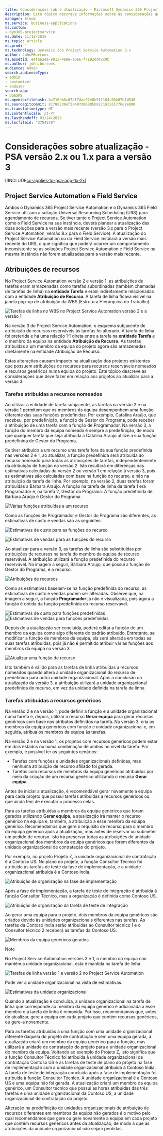 ```yaml
---
title: Considerações sobre atualização – Microsoft Dynamics 365 Project Service Automation versão 2.x ou 1.x para a versão 3
description: Este tópico descreve informações sobre as considerações que deve fazer ao atualizar da versão 2.x ou 1.x para a versão 3 do Project Service Automation.
manager: kfend
ms.service: business-applications
ms.custom:
- dyn365-projectservice
ms.date: 11/13/2018
ms.topic: article
ms.prod: ''
ms.technology: Dynamics 365 Project Service Automation 3.x
author: JohnPBurrows
ms.assetid: e4fae2ea-9013-488e-a666-f7192dd42c0b
ms.author: john.burrows
audience: Admin
search.audienceType:
- admin
- customizer
- enduser
search.app:
- D365PS
ms.openlocfilehash: ba710eb8c07df7dac97e8b911184c00b87b14548
ms.sourcegitcommit: 8c786230ef2a497280885b827162561776e2eb00
ms.translationtype: HT
ms.contentlocale: pt-PT
ms.lasthandoff: 03/24/2020
ms.locfileid: "3754570"
---
```

# <a name="upgrade-considerations---psa-version-2x-or-1x-to-version-3"></a>Considerações sobre atualização - PSA versão 2.x ou 1.x para a versão 3
[!INCLUDE[cc-applies-to-psa-app-1x-2x](../includes/cc-applies-to-psa-app-1x-2x.md)]

## <a name="project-service-automation-and-field-service"></a>Project Service Automation e Field Service
Ambos o Dynamics 365 Project Service Automation e o Dynamics 365 Field Service utilizam a solução Universal Resourcing Scheduling (URS) para agendamento de recursos. Se tiver tanto o Project Service Automation como o Field Service na sua instância, deverá planear a atualização das duas soluções para a versão mais recente (versão 3.x para o Project Service Automation, versão 8.x para o Field Service). A atualização do Project Service Automation ou do Field Service instalará a versão mais recente do URS, o que significa que poderá ocorrer um comportamento inconsistente se as soluções Project Service Automation e Field Service na mesma instância não forem atualizadas para a versão mais recente.

## <a name="resource-assignments"></a>Atribuições de recursos
No Project Service Automation versão 2 e versão 1, as atribuições de tarefas eram armazenadas como tarefas subordinadas (também chamadas de tarefas de linha) na **entidade Tarefa** e eram indiretamente relacionadas com a entidade **Atribuição de Recurso**. A tarefa de linha ficava visível na janela pop-up de atribuição da WBS (Estrutura Hierárquica do Trabalho).

![Tarefas de linha no WBS no Project Service Automation versão 2 e a versão 1](media/upgrade-line-task-01.png)

Na versão 3 do Project Service Automation, o esquema subjacente de atribuição de recursos reserváveis às tarefas foi alterado. A tarefa de linha foi preterida e há uma relação 1:1 direta entre a tarefa na **entidade Tarefa** e o membro da equipa na entidade **Atribuição de Recurso**. As tarefas atribuídas a um membro da equipa do projeto agora são armazenadas diretamente na entidade Atribuição de Recurso.  

Estas alterações causam impacto na atualização dos projetos existentes que possuem atribuições de recursos para recursos reserváveis nomeados e recursos genéricos numa equipa do projeto. Este tópico descreve as considerações que deve fazer em relação aos projetos ao atualizar para a versão 3. 

### <a name="tasks-assigned-to-named-resources"></a>Tarefas atribuídas a recursos nomeados
Ao utilizar a entidade de tarefa subjacente, as tarefas na versão 2 e na versão 1 permitem que os membros da equipa desempenhem uma função diferente das suas funções predefinidas. Por exemplo, Catalina Araújo, que recebeu, por predefinição, a função de Gestor do Programa, pode receber a atribuição de uma tarefa com a função de Programador. Na versão 3, a função do membro da equipa nomeado é sempre a predefinição, de modo que qualquer tarefa que seja atribuída a Catalina Araújo utilize a sua função predefinida de Gestor do Programa.

Se tiver atribuído a um recurso uma tarefa fora da sua função predefinida nas versões 2 e 1, ao atualizar, a função predefinida será atribuída ao recurso nomeado para todas as atribuições de tarefas, independentemente da atribuição de função na versão 2. Isto resultará em diferenças nas estimativas calculadas da versão 2 ou versão 1 em relação à versão 3, pois as estimativas são calculadas com base na função do recurso, e não na atribuição da tarefa de linha. Por exemplo, na versão 2, duas tarefas foram atribuídas a Bárbara Araújo. A função na tarefa de linha da tarefa 1 era Programador e, na tarefa 2, Gestor do Programa. A função predefinida de Bárbara Araújo é Gestor do Programa.

![Várias funções atribuídas a um recurso](media/upgrade-multiple-roles-02.png)

Como as funções de Programador e Gestor do Programa são diferentes, as estimativas de custo e vendas são as seguintes:

![Estimativas de custo para as funções do recurso](media/upggrade-cost-estimates-03.png)

![Estimativas de vendas para as funções do recurso](media/upgrade-sales-estimates-04.png)

Ao atualizar para a versão 3, as tarefas de linha são substituídas por atribuições de recursos na tarefa do membro da equipa de recurso reservável. A atribuição utilizará a função predefinida do recurso reservável. Na imagem a seguir, Bárbara Araújo, que possui a função de Gestor do Programa, é o recurso.

![Atribuições de recursos](media/resource-assignment-v2-05.png)

Como as estimativas baseiam-se na função predefinida do recurso, as estimativas de custo e vendas podem ser alteradas. Observe que, na imagem a seguir, a função **Programador** já não é visualizada, pois agora a função é obtida da função predefinida do recurso reservável.

![Estimativas de custo para funções predefinidas](media/resource-assignment-cost-estimate-06.png)
![Estimativas de vendas para funções predefinidas](media/resource-assignment-sales-estimate-07.png)

Depois de a atualização ser concluída, poderá editar a função de um membro da equipa como algo diferente do padrão atribuído. Entretanto, se modificar a função de membros da equipa, ela será alterada em todas as suas tarefas atribuídas, pois já não é permitido atribuir várias funções aos membros da equipa na versão 3.

![Atualizar uma função de recurso](media/resource-role-assignment-08.png)

Isto também é válido para as tarefas de linha atribuídas a recursos nomeados quando altera a unidade organizacional do recurso de predefinido para outra unidade organizacional. Após a conclusão da atualização da versão 3, a atribuição utilizará a unidade organizacional predefinida do recurso, em vez da unidade definida na tarefa de linha.

### <a name="tasks-assigned-to-generic-resources"></a>Tarefas atribuídas a recursos genéricos
Na versão 2 e na versão 1, pode definir a função e a unidade organizacional numa tarefa e, depois, utilizar o recurso **Gerar equipa** para gerar recursos genéricos com base nos atributos definidos na tarefa. Na versão 3, cria os membros da equipa genéricos com função e unidade organizacional e, em seguida, atribua os membros da equipa às tarefas.

Na versão 2 e na versão 1, os projetos com recursos genéricos podem estar em dois estados ou numa combinação de ambos no nível da tarefa. Por exemplo, é possível ter os seguintes cenários:

- Tarefas com funções e unidades organizacionais definidas, mas nenhuma atribuição de recurso afiliado foi gerada.
- Tarefas com recursos de membros da equipa genéricos atribuídos por meio da criação de um recurso genérico utilizando o recurso **Gerar equipa**.

Antes de iniciar a atualização, é recomendável gerar novamente a equipa para cada projeto que possui tarefas atribuídas a recursos genéricos ou que ainda tem de executar o processo nelas.

Para as tarefas atribuídas a membros da equipa genéricos que foram gerados utilizando **Gerar equipa**, a atualização irá manter o recurso genérico na equipa e, também, a atribuição a esse membro da equipa genérico. Recomendamos que gere o requisito de recurso para o membro da equipa genérico após a atualização, mas antes de reservar ou submeter um pedido de recurso. Isto irá preservar todas as atribuições de unidade organizacional dos membros da equipa genéricos que forem diferentes da unidade organizacional de contratação do projeto.

Por exemplo, no projeto Projeto Z, a unidade organizacional de contratação é a Contoso US. No plano do projeto, a função Consultor Técnico foi atribuída às tarefas de teste da fase de implementação, e a unidade organizacional atribuída é a Contoso India.

![Atribuição de organização na fase de implementação](media/org-unit-assignment-09.png)

Após a fase de implementação, a tarefa de teste de integração é atribuída à função Consultor Técnico, mas a organização é definida como Contoso US.  

![Atribuição de organização da tarefa de teste de integração](media/org-unit-generate-team-10.png)

Ao gerar uma equipa para o projeto, dois membros da equipa genéricos são criados devido às unidades organizacionais diferentes nas tarefas. As tarefas da Contoso India serão atribuídas ao Consultor técnico 1 e o Consultor técnico 2 receberá as tarefas da Contoso US.  

![Membros da equipa genéricos gerados](media/org-unit-assignments-multiple-resources-11.png)

> [!NOTE]
> No Project Service Automation versões 2 e 1, o membro da equipa não mantém a unidade organizacional, esta é mantida na tarefa de linha.

![Tarefas de linha versão 1 e versão 2 no Project Service Automation](media/line-tasks-12.png)

Pode ver a unidade organizacional na vista de estimativas. 

![Estimativas da unidade organizacional](media/org-unit-estimates-view-13.png)
 
Quando a atualização é concluída, a unidade organizacional na tarefa de linha que corresponde ao membro da equipa genérico é adicionada a esse membro e a tarefa de linha é removida. Por isso, recomendamos que, antes de atualizar, gere a equipa em cada projeto que contém recursos genéricos, ou gere-a novamente.

Para as tarefas atribuídas a uma função com uma unidade organizacional diferente daquela do projeto de contratação e sem uma equipa gerada, a atualização criará um membro da equipa genérico para a função, mas utilizará a unidade de contratação do projeto para a unidade organizacional do membro da equipa. Voltando ao exemplo do Projeto Z, isto significa que a função Consultor Técnico foi atribuída à unidade organizacional de contratação Contoso US e às tarefas de teste de plano do projeto na fase de implementação com a unidade organizacional atribuída à Contoso India. A tarefa de teste de integração concluída após a fase de implementação foi atribuída à função Consultor Técnico. A unidade organizacional é a Contoso US e uma equipa não foi gerada. A atualização criará um membro da equipa genérico, um Consultor técnico que possui as horas atribuídas das três tarefas e uma unidade organizacional da Contoso US, a unidade organizacional de contratação do projeto.   
 
Alteração na predefinição de unidades organizacionais de atribuição de recursos diferentes em membros da equipa não gerados é o motivo pelo qual recomendamos que gere ou gere novamente a equipa em cada projeto que contém recursos genéricos antes da atualização, de modo a que as atribuições da unidade organizacional não sejam perdidas.

